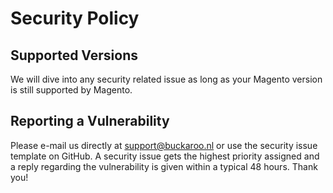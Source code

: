 # Security Policy

## Supported Versions

We will dive into any security related issue as long as your Magento version is still supported by Magento. 

## Reporting a Vulnerability

Please e-mail us directly at support@buckaroo.nl or use the security issue template on GitHub. A security issue gets the highest priority assigned and a reply regarding the vulnerability is given within a typical 48 hours. Thank you!
